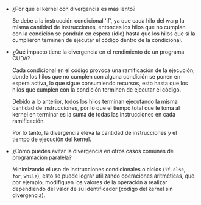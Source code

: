 * ¿Por qué el kernel con divergencia es más lento?

    Se debe a la instrucción condicional 'if', ya que cada hilo del warp la misma cantidad de instrucciones, entonces los hilos que no cumplan con la condición se pondrán en espera (idle) hasta que los hilos que sí la cumplieron terminen de ejecutar el código dentro de la condicional.

* ¿Qué impacto tiene la divergencia en el rendimiento de un programa CUDA?

    Cada condicional en el código provoca una ramificación de la ejecución, donde los hilos que no cumplen con alguna condición se ponen en espera activa, lo que sigue consumiendo recursos, esto hasta que los hilos que cumplen con la condición terminen de ejecutar el código.
    
    Debido a lo anterior, todos los hilos terminan ejecutando la misma cantidad de instrucciones, por lo que el tiempo total que le toma al kernel en terminar es la suma de todas las instrucciones en cada ramificación.

    Por lo tanto, la divergencia eleva la cantidad de instrucciones y el tiempo de ejecución del kernel.

* ¿Cómo puedes evitar la divergencia en otros casos comunes de programación paralela?

    Minimizando el uso de instrucciones condicionales o ciclos (`if-else`, `for`, `while`), esto se puede lograr utilizando operaciones aritméticas, que por ejemplo, modifiquen los valores de la operación a realizar dependiendo del valor de su identificador (código del kernel sin divergencia).